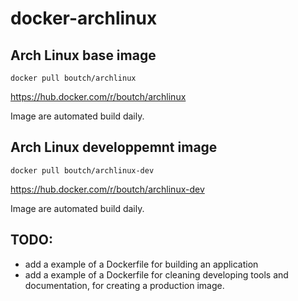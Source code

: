 # docker-archlinux

## Arch Linux base image
```
docker pull boutch/archlinux
```
https://hub.docker.com/r/boutch/archlinux

Image are automated build daily.

## Arch Linux developpemnt image
```
docker pull boutch/archlinux-dev
```
https://hub.docker.com/r/boutch/archlinux-dev

Image are automated build daily.

## TODO:
* add a example of a Dockerfile for building an application
* add a example of a Dockerfile for cleaning developing tools and documentation, for creating a production image.



